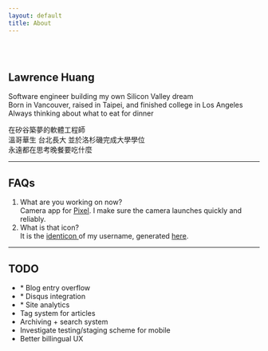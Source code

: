```yaml
---
layout: default
title: About
---
```


<div class="page-div">
  <div style="height:30px;"></div>

  <h2>Lawrence Huang</h2>
  <p class="lang-en">
  Software engineer building my own Silicon Valley dream<br>
  Born in Vancouver, raised in Taipei, and finished college in Los Angeles<br>
  Always thinking about what to eat for dinner
  </p>

  <p class="lang-zh">
  在矽谷築夢的軟體工程師<br>
  溫哥華生 台北長大 並於洛杉磯完成大學學位<br>
  永遠都在思考晚餐要吃什麼
  </p>
  <hr>

  <h2>FAQs</h2>
  <ol>
    <li>What are you working on now?<br>
    Camera app for <a href="https://madeby.google.com/phone/">Pixel</a>.
    I make sure the camera launches quickly and reliably.
    </li>
    <li>What is that icon?<br>
    It is the <a href="https://en.wikipedia.org/wiki/Identicon">identicon
    </a>of my username, generated <a href="https://jdenticon.com/">here</a>.
    </li>
  </ol>
  <hr>

  <h2>TODO</h2>
  <ul>
    <li>* Blog entry overflow</li>
    <li>* Disqus integration</li>
    <li>* Site analytics</li>
    <li>Tag system for articles</li>
    <li>Archiving + search system</li>
    <li>Investigate testing/staging scheme for mobile</li>
    <li>Better billingual UX</li>
  </ul>
</div>

